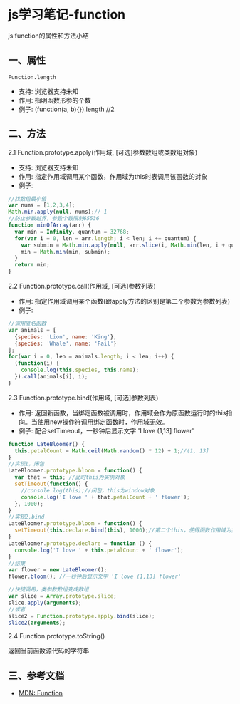 <!-- 2017/6/3  -->

# js学习笔记-function

js function的属性和方法小结

## 一、属性

`Function.length`

- 支持: 浏览器支持未知
- 作用: 指明函数形参的个数
- 例子: (function(a, b){}).length //2

## 二、方法

2.1 Function.prototype.apply(作用域, [可选]参数数组或类数组对象)

- 支持: 浏览器支持未知
- 作用: 指定作用域调用某个函数，作用域为this时表调用该函数的对象
- 例子:

```js
//找数组最小值
var nums = [1,2,3,4];
Math.min.apply(null, nums);// 1
//防止参数越界，参数个数限制65536
function minOfArray(arr) {
  var min = Infinity, quantum = 32768;
  for(var i = 0, len = arr.length; i < len; i += quantum) {
    var submin = Math.min.apply(null, arr.slice(i, Math.min(len, i + quantum)));
    min = Math.min(min, submin);
  }
  return min;
}
```

2.2 Function.prototype.call(作用域, [可选]参数列表)

- 作用: 指定作用域调用某个函数(跟apply方法的区别是第二个参数为参数列表)
- 例子:

```js
//调用匿名函数
var animals = [
  {species: 'Lion', name: 'King'},
  {species: 'Whale', name: 'Fail'}
];
for(var i = 0, len = animals.length; i < len; i++) {
  (function(i) {
    console.log(this.species, this.name);
  }).call(animals[i], i);
}
```

2.3 Function.prototype.bind(作用域, [可选]参数列表)

- 作用: 返回新函数，当绑定函数被调用时，作用域会作为原函数运行时的this指向。当使用new操作符调用绑定函数时，作用域无效。
- 例子: 配合setTimeout，一秒钟后显示文字 'I love (1,13] flower'

```js
function LateBloomer() {
  this.petalCount = Math.ceil(Math.random() * 12) + 1;//(1, 13]
}
//实现1，闭包
LateBloomer.prototype.bloom = function() {
  var that = this; //此时this为实例对象
  setTimeout(function() {
    //console.log(this);//闭包，this为window对象
    console.log('I love ' + that.petalCount + ' flower');
  }, 1000);
}
//实现2,bind
LateBloomer.prototype.bloom = function() {
  setTimeout(this.declare.bind(this), 1000);//第二个this，使得函数作用域为实例对象
}
LateBloomer.prototype.declare = function () {
  console.log('I love ' + this.petalCount + ' flower');
}
//结果
var flower = new LateBloomer();
flower.bloom(); //一秒钟后显示文字 'I love (1,13] flower'

//快捷调用，类参数数组变成数组
var slice = Array.prototype.slice;
slice.apply(arguments);
//或者
slice2 = Function.prototype.apply.bind(slice);
slice2(arguments);
```

2.4 Function.prototype.toString()

返回当前函数源代码的字符串

## 三、参考文档

- [MDN: Function](https://developer.mozilla.org/zh-CN/docs/Web/JavaScript/Reference/Global_Objects/Function)
